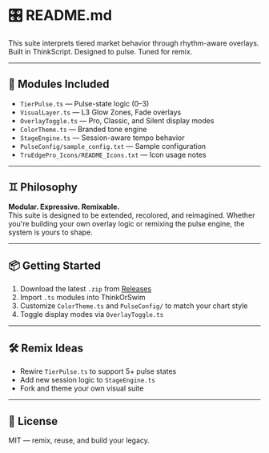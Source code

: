 # 🎛 README.md

This suite interprets tiered market behavior through rhythm-aware overlays.  
Built in ThinkScript. Designed to pulse. Tuned for remix.

---

## 🎯 Modules Included

- `TierPulse.ts` — Pulse-state logic (0–3)
- `VisualLayer.ts` — L3 Glow Zones, Fade overlays
- `OverlayToggle.ts` — Pro, Classic, and Silent display modes
- `ColorTheme.ts` — Branded tone engine
- `StageEngine.ts` — Session-aware tempo behavior
- `PulseConfig/sample_config.txt` — Sample configuration
- `TruEdgePro_Icons/README_Icons.txt` — Icon usage notes

---

## ♊ Philosophy

**Modular. Expressive. Remixable.**  
This suite is designed to be extended, recolored, and reimagined. Whether you're building your own overlay logic or remixing the pulse engine, the system is yours to shape.

---

## 📦 Getting Started

1. Download the latest `.zip` from [Releases](https://github.com/your-repo/releases)
2. Import `.ts` modules into ThinkOrSwim
3. Customize `ColorTheme.ts` and `PulseConfig/` to match your chart style
4. Toggle display modes via `OverlayToggle.ts`

---

## 🛠️ Remix Ideas

- Rewire `TierPulse.ts` to support 5+ pulse states
- Add new session logic to `StageEngine.ts`
- Fork and theme your own visual suite

---

## 📜 License

MIT — remix, reuse, and build your legacy.